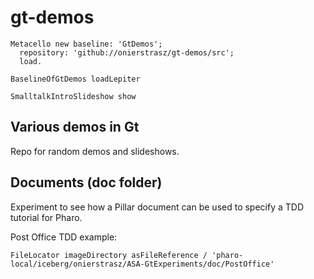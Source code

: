 # gt-demos


```
Metacello new baseline: 'GtDemos';
  repository: 'github://onierstrasz/gt-demos/src';
  load.
```

```
BaselineOfGtDemos loadLepiter
```

```
SmalltalkIntroSlideshow show
```
## Various demos in Gt

Repo for random demos and slideshows.


## Documents (doc folder)

Experiment to see how a Pillar document can be used to specify a TDD tutorial for Pharo.

Post Office TDD example:

```
FileLocator imageDirectory asFileReference / 'pharo-local/iceberg/onierstrasz/ASA-GtExperiments/doc/PostOffice'
```
